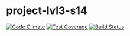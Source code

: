 # project-lvl3-s14
[![Code Climate](https://codeclimate.com/github/vitalyusov/project-lvl3-s14/badges/gpa.svg)](https://codeclimate.com/github/vitalyusov/project-lvl3-s14)
[![Test Coverage](https://codeclimate.com/github/vitalyusov/project-lvl3-s14/badges/coverage.svg)](https://codeclimate.com/github/vitalyusov/project-lvl3-s14/coverage)
[![Build Status](https://travis-ci.org/vitalyusov/project-lvl3-s14.svg?branch=master)](https://travis-ci.org/vitalyusov/project-lvl3-s14)
